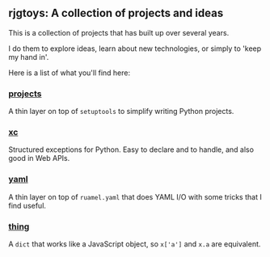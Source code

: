 ## rjgtoys: A collection of projects and ideas

This is a collection of projects that has built up over several years.

I do them to explore ideas, learn about new technologies, or simply to
'keep my hand in'.

Here is a list of what you'll find here:

### [projects](../../../rjgtoys-projects)

A thin layer on top of `setuptools` to simplify writing Python projects.

### [xc](../../../rjgtoys-xc)

Structured exceptions for Python.  Easy to declare and to handle, and also good in Web APIs.

### [yaml](../../../rjgtoys-yaml)

A thin layer on top of `ruamel.yaml` that does YAML I/O with some tricks
that I find useful.

### [thing](../../../rjgtoys-thing)

A `dict` that works like a JavaScript object, so `x['a']` and `x.a` are equivalent.

